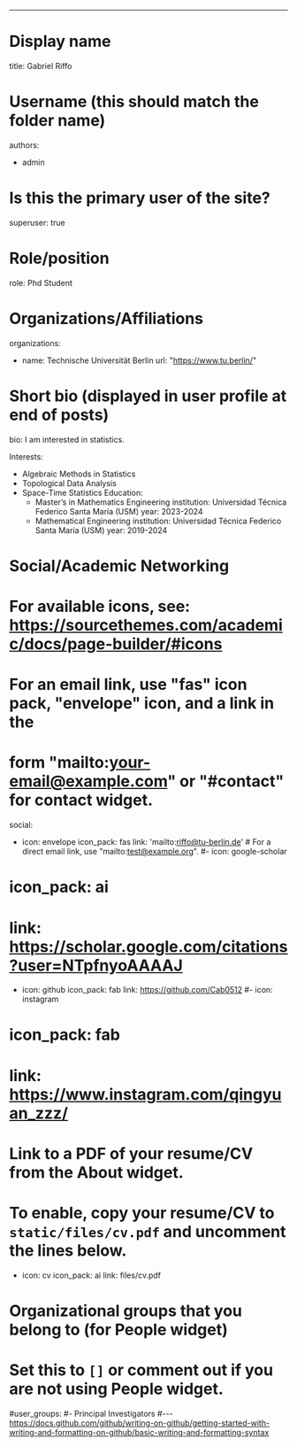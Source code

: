 ---
# Display name
title: Gabriel Riffo

# Username (this should match the folder name)
authors:
- admin

# Is this the primary user of the site?
superuser: true

# Role/position
role: Phd Student

# Organizations/Affiliations
organizations:
- name: Technische Universität Berlin
  url: "https://www.tu.berlin/"

# Short bio (displayed in user profile at end of posts)
bio: I am interested in statistics.

Interests:
- Algebraic Methods in Statistics
- Topological Data Analysis
- Space-Time Statistics
Education:
  - Master’s in Mathematics Engineering
    institution: Universidad Técnica Federico Santa María (USM)
    year: 2023-2024
  - Mathematical Engineering
    institution: Universidad Técnica Federico Santa María (USM)
    year: 2019-2024

# Social/Academic Networking
# For available icons, see: https://sourcethemes.com/academic/docs/page-builder/#icons
#   For an email link, use "fas" icon pack, "envelope" icon, and a link in the
#   form "mailto:your-email@example.com" or "#contact" for contact widget.
social:
- icon: envelope
  icon_pack: fas
  link: 'mailto:riffo@tu-berlin.de'  # For a direct email link, use "mailto:test@example.org".
#- icon: google-scholar
#  icon_pack: ai
#  link: https://scholar.google.com/citations?user=NTpfnyoAAAAJ
- icon: github
  icon_pack: fab
  link: https://github.com/Cab0512
#- icon: instagram
#  icon_pack: fab
#  link: https://www.instagram.com/qingyuan_zzz/
# Link to a PDF of your resume/CV from the About widget.
# To enable, copy your resume/CV to `static/files/cv.pdf` and uncomment the lines below.
- icon: cv
  icon_pack: ai
  link: files/cv.pdf


# Organizational groups that you belong to (for People widget)
#   Set this to `[]` or comment out if you are not using People widget.
#user_groups:
#- Principal Investigators
#---https://docs.github.com/github/writing-on-github/getting-started-with-writing-and-formatting-on-github/basic-writing-and-formatting-syntax

